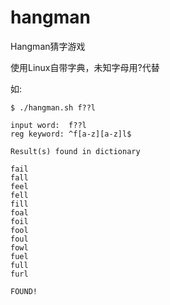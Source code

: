 hangman
=======

Hangman猜字游戏

使用Linux自带字典，未知字母用?代替

如:

```
$ ./hangman.sh f??l

input word:  f??l
reg keyword: ^f[a-z][a-z]l$

Result(s) found in dictionary

fail
fall
feel
fell
fill
foal
foil
fool
foul
fowl
fuel
full
furl

FOUND!
```
